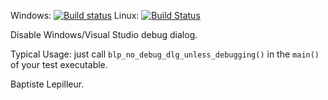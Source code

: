 Windows: [![Build status](https://ci.appveyor.com/api/projects/status/tqgc2tvh6lh7jaq0?svg=true)](https://ci.appveyor.com/project/blep/blp-no-debug-dlg)
Linux: [![Build Status](https://travis-ci.org/blep/blp_no_debug_dlg.svg?branch=master)](https://travis-ci.org/blep/blp_no_debug_dlg)

Disable Windows/Visual Studio debug dialog.

Typical Usage: just call `blp_no_debug_dlg_unless_debugging()` in the `main()` of your test executable.

Baptiste Lepilleur.
